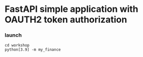 # FastAPI simple application with OAUTH2 token authorization

### launch
```angular2html
cd workshop
python[3.9] -m my_finance
```